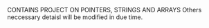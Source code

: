 CONTAINS PROJECT ON POINTERS, STRINGS AND ARRAYS
Others neccessary detaisl will be modified in due time.
